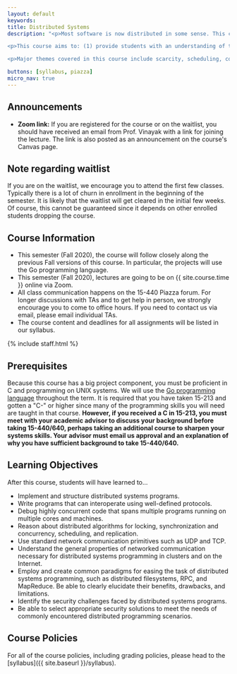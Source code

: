 ```yaml
---
layout: default
keywords:
title: Distributed Systems
description: "<p>Most software is now distributed in some sense. This course is meant to serve as an introduction to distributed systems, emphasizing techniques for creating functional, usable, and high-performance distributed systems.</p>

<p>This course aims to: (1) provide students with an understanding of the principles and techniques behind the design of distributed systems, such as locking, concurrency, scheduling, and communication across the network. (2) provide students with practical experience designing, implementing, and debugging real distributed systems.</p>

<p>Major themes covered in this course include scarcity, scheduling, concurrency and concurrent programming, naming, abstraction and modularity, imperfect communication and other types of failure, protection from accidental and malicious harm, optimism, and the use of instrumentation and monitoring and debugging tools in problem solving. As the creation and management of software systems is a fundamental goal of any undergraduate systems course, students will design, implement, and debug large programming projects.</p>"

buttons: [syllabus, piazza]
micro_nav: true
---
```


## Announcements

- **Zoom link:** If you are registered for the course or on the waitlist, you should have received an email from Prof. Vinayak with a link for joining the lecture. The link is also posted as an announcement on the course's Canvas page.

## Note regarding waitlist

If you are on the waitlist, we encourage you to attend the first few classes. Typically there is a lot of churn in enrollment in the beginning of the semester. It is likely that the waitlist will get cleared in the initial few weeks. Of course, this cannot be guaranteed since it depends on other enrolled students dropping the course.

## Course Information

- This semester (Fall 2020), the course will follow closely along the previous Fall versions of this course. In particular, the projects will use the Go programming language.
- This semester (Fall 2020), lectures are going to be on {{ site.course.time }} online via Zoom.
- All class communication happens on the 15-440 Piazza forum. For longer discussions with TAs and to get help in person, we strongly encourage you to come to office hours. If you need to contact us via email, please email individual TAs.
- The course content and deadlines for all assignments will be listed in our syllabus.

<!-- Course Staff -->
{% include staff.html %}


## Prerequisites

Because this course has a big project component, you must be proficient in C and programming on UNIX systems. We will use the [Go programming language](https://golang.org/) throughout the term. It is required that you have taken 15-213 and gotten a "C-" or higher since many of the programming skills you will need are taught in that course. **However, if you received a C in 15-213, you must meet with your academic advisor to discuss your background before taking 15-440/640, perhaps taking an additional course to sharpen your systems skills. Your advisor must email us approval and an explanation of why you have sufficient background to take 15-440/640.**

## Learning Objectives

After this course, students will have learned to...

- Implement and structure distributed systems programs.
- Write programs that can interoperate using well-defined protocols.
- Debug highly concurrent code that spans multiple programs running on multiple cores and machines.
- Reason about distributed algorithms for locking, synchronization and concurrency, scheduling, and replication.
- Use standard network communication primitives such as UDP and TCP.
- Understand the general properties of networked communication necessary for distributed systems programming in clusters and on the Internet.
- Employ and create common paradigms for easing the task of distributed systems programming, such as distributed filesystems, RPC, and MapReduce. Be able to clearly elucidate their benefits, drawbacks, and limitations.
- Identify the security challenges faced by distributed systems programs.
- Be able to select appropriate security solutions to meet the needs of commonly encountered distributed programming scenarios.

## Course Policies

For all of the course policies, including grading policies, please head to the [syllabus]({{ site.baseurl }}/syllabus).
